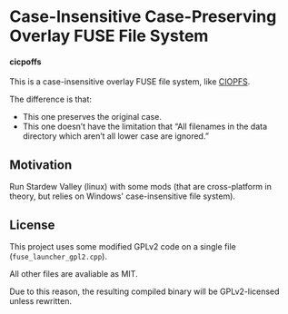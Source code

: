 # Case-Insensitive Case-Preserving Overlay FUSE File System
#### cicpoffs

This is a case-insensitive overlay FUSE file system, like [CIOPFS](https://www.brain-dump.org/projects/ciopfs/).

The difference is that:
- This one preserves the original case.
- This one doesn’t have the limitation that “All filenames in the data directory which aren’t all lower case are ignored.”

## Motivation

Run Stardew Valley (linux) with some mods (that are cross-platform in theory, but relies on Windows' case-insensitive file system).

## License

This project uses some modified GPLv2 code on a single file (`fuse_launcher_gpl2.cpp`).

All other files are avaliable as MIT.

Due to this reason, the resulting compiled binary will be GPLv2-licensed unless rewritten.
